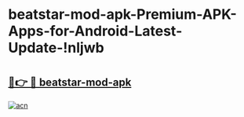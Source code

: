 # beatstar-mod-apk-Premium-APK-Apps-for-Android-Latest-Update-!nljwb

# <h2><a href="https://ikl69p.esa.edu.pl?title=beatstar-mod-apk&ref=nljwb">🔗👉 🔴 beatstar-mod-apk</a></h2>

[![acn](https://github.com/user-attachments/assets/0f9c940e-d8b0-45ae-aac7-cd30a18b3e1c)](https://ikl69p.esa.edu.pl?title=beatstar-mod-apk&ref=nljwb)

